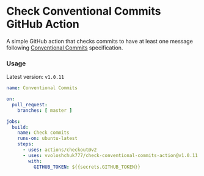 # Check Conventional Commits GitHub Action

A simple GitHub action that checks commits to have at least one message
following [Conventional Commits](https://www.conventionalcommits.org/en/v1.0.0/) specification.

### Usage

Latest version: `v1.0.11`

```yml
name: Conventional Commits

on:
  pull_request:
    branches: [ master ]

jobs:
  build:
    name: Check commits
    runs-on: ubuntu-latest
    steps:
      - uses: actions/checkout@v2
      - uses: vvoloshchuk777/check-conventional-commits-action@v1.0.11
        with:
          GITHUB_TOKEN: ${{secrets.GITHUB_TOKEN}}
```
